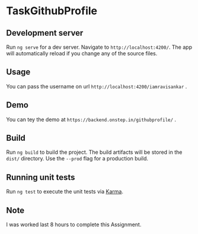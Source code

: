 # TaskGithubProfile

## Development server

Run `ng serve` for a dev server. Navigate to `http://localhost:4200/`. The app will automatically reload if you change any of the source files.

## Usage

You can pass the username on url `http://localhost:4200/iamravisankar` .


## Demo 

You can tey the demo at  `https://backend.onstep.in/githubprofile/` .

 
## Build

Run `ng build` to build the project. The build artifacts will be stored in the `dist/` directory. Use the `--prod` flag for a production build.

## Running unit tests

Run `ng test` to execute the unit tests via [Karma](https://karma-runner.github.io).

## Note


I was worked last 8 hours to complete this Assignment.